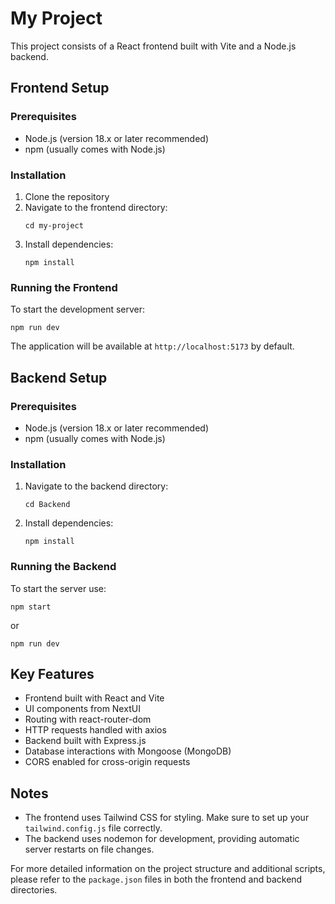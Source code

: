 # My Project

This project consists of a React frontend built with Vite and a Node.js backend.

## Frontend Setup

### Prerequisites
- Node.js (version 18.x or later recommended)
- npm (usually comes with Node.js)

### Installation

1. Clone the repository
2. Navigate to the frontend directory:
   ```
   cd my-project
   ```
3. Install dependencies:
   ```
   npm install
   ```

### Running the Frontend

To start the development server:
```
npm run dev
```

The application will be available at `http://localhost:5173` by default.

## Backend Setup

### Prerequisites
- Node.js (version 18.x or later recommended)
- npm (usually comes with Node.js)

### Installation

1. Navigate to the backend directory:
   ```
   cd Backend
   ```
2. Install dependencies:
   ```
   npm install
   ```

### Running the Backend

To start the server use:
```
npm start
```
or
```
npm run dev
```

## Key Features

- Frontend built with React and Vite
- UI components from NextUI
- Routing with react-router-dom
- HTTP requests handled with axios
- Backend built with Express.js
- Database interactions with Mongoose (MongoDB)
- CORS enabled for cross-origin requests

## Notes

- The frontend uses Tailwind CSS for styling. Make sure to set up your `tailwind.config.js` file correctly.
- The backend uses nodemon for development, providing automatic server restarts on file changes.

For more detailed information on the project structure and additional scripts, please refer to the `package.json` files in both the frontend and backend directories.

